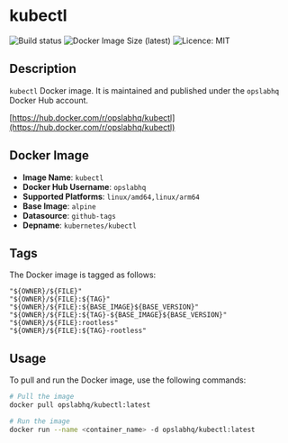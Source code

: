 # kubectl

![Build status](https://github.com/opslabhqx/docker-images/actions/workflows/build-push-ci-kubectl.yml/badge.svg)
![Docker Image Size (latest)](https://img.shields.io/docker/image-size/opslabhq/kubectl/latest)
![Licence: MIT](https://img.shields.io/github/license/opslabhqx/docker-images)

## Description

`kubectl` Docker image. It is maintained and published under the `opslabhq` Docker Hub account.

[https://hub.docker.com/r/opslabhq/kubectl](https://hub.docker.com/r/opslabhq/kubectl)

## Docker Image

- **Image Name**: `kubectl`
- **Docker Hub Username**: `opslabhq`
- **Supported Platforms**: `linux/amd64,linux/arm64`
- **Base Image**: `alpine`
- **Datasource**: `github-tags`
- **Depname**: `kubernetes/kubectl`

## Tags

The Docker image is tagged as follows:

```
"${OWNER}/${FILE}"
"${OWNER}/${FILE}:${TAG}"
"${OWNER}/${FILE}:${BASE_IMAGE}${BASE_VERSION}"
"${OWNER}/${FILE}:${TAG}-${BASE_IMAGE}${BASE_VERSION}"
"${OWNER}/${FILE}:rootless"
"${OWNER}/${FILE}:${TAG}-rootless"
```

## Usage

To pull and run the Docker image, use the following commands:

```bash
# Pull the image
docker pull opslabhq/kubectl:latest

# Run the image
docker run --name <container_name> -d opslabhq/kubectl:latest
```
